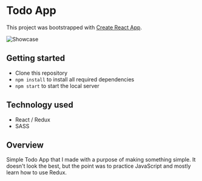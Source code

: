 # Todo App
This project was bootstrapped with [Create React App](https://github.com/facebook/create-react-app).

![Showcase](https://github.com/patrik-pk/todo-client/blob/master/showcase.jpg)

## Getting started
* Clone this repository
* `npm install` to install all required dependencies
* `npm start` to start the local server

## Technology used
* React / Redux
* SASS

## Overview
Simple Todo App that I made with a purpose of making something simple. It doesn't look the best, but the point was to practice JavaScript and mostly learn how to use Redux.
